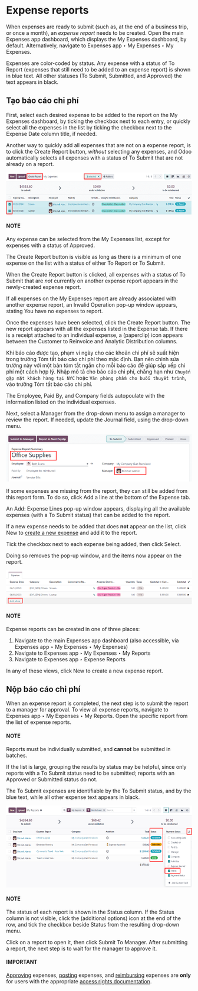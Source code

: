 # Expense reports

When expenses are ready to submit (such as, at the end of a business trip, or once a month), an
*expense report* needs to be created. Open the main Expenses app dashboard, which
displays the My Expenses dashboard, by default. Alternatively, navigate to
Expenses app ‣ My Expenses ‣ My Expenses.

Expenses are color-coded by status. Any expense with a status of To Report (expenses
that still need to be added to an expense report) is shown in blue text. All other statuses
(To Submit, Submitted, and Approved) the text appears in black.

<a id="expenses-create-report"></a>

## Tạo báo cáo chi phí

First, select each desired expense to be added to the report on the My Expenses
dashboard, by ticking the checkbox next to each entry, or quickly select all the expenses in the
list by ticking the checkbox next to the Expense Date column title, if needed.

Another way to quickly add all expenses that are not on a expense report, is to click the
Create Report button, *without* selecting any expenses, and Odoo automatically selects
all expenses with a status of To Submit that are not already on a report.

![Select the expenses to submit, then create the report.](../../../_images/create-report.png)

#### NOTE
Any expense can be selected from the My Expenses list, except for expenses with a
status of Approved.

The Create Report button is visible as long as there is a minimum of one expense on
the list with a status of either To Report or To Submit.

When the Create Report button is clicked, all expenses with a status of To
Submit that are *not* currently on another expense report appears in the newly-created expense
report.

If all expenses on the My Expenses report are already associated with another expense
report, an Invalid Operation pop-up window appears, stating You have no
expenses to report.

Once the expenses have been selected, click the Create Report button. The new report
appears with all the expenses listed in the Expense tab. If there is a receipt attached
to an individual expense, a <i class="fa fa-paperclip"></i> (paperclip) icon appears between the
Customer to Reinvoice and Analytic Distribution columns.

Khi báo cáo được tạo, phạm vi ngày cho các khoản chi phí sẽ xuất hiện trong trường Tóm tắt báo cáo chi phí theo mặc định. Bạn nên chỉnh sửa trường này với một bản tóm tắt ngắn cho mỗi báo cáo để giúp sắp xếp chi phí một cách hợp lý. Nhập mô tả cho báo cáo chi phí, chẳng hạn như `Chuyến gặp mặt khách hàng tại NYC` hoặc `Văn phòng phẩm cho buổi thuyết trình`, vào trường Tóm tắt báo cáo chi phí.

The Employee, Paid By, and Company fields autopoulate with the
information listed on the individual expenses.

Next, select a Manager from the drop-down menu to assign a manager to review the report.
If needed, update the Journal field, using the drop-down menu.

![Enter a short description and select a manager for the report.](../../../_images/expense-report-summary.png)

If some expenses are missing from the report, they can still be added from this report form. To do
so, click Add a line at the bottom of the Expense tab.

An Add: Expense Lines pop-up window appears, displaying all the available expenses (with
a To Submit status) that can be added to the report.

If a new expense needs to be added that does **not** appear on the list, click New to
[create a new expense](log_expenses.md) and add it to the report.

Tick the checkbox next to each expense being added, then click Select.

Doing so removes the pop-up window, and the items now appear on the report.

![Add more expenses to the report before submitting.](../../../_images/add-an-expense-line.png)

#### NOTE
Expense reports can be created in one of three places:

1. Navigate to the main Expenses app dashboard (also accessible, via
   Expenses app ‣ My Expenses ‣ My Expenses)
2. Navigate to Expenses app ‣ My Expenses ‣ My Reports
3. Navigate to Expenses app ‣ Expense Reports

In any of these views, click New to create a new expense report.

<a id="expenses-submit"></a>

## Nộp báo cáo chi phí

When an expense report is completed, the next step is to submit the report to a manager for
approval. To view all expense reports, navigate to Expenses app ‣ My Expenses ‣
My Reports. Open the specific report from the list of expense reports.

#### NOTE
Reports must be individually submitted, and **cannot** be submitted in batches.

If the list is large, grouping the results by status may be helpful, since only reports with a
To Submit status need to be submitted; reports with an Approved or
Submitted status do not.

The To Submit expenses are identifiable by the To Submit status, and by the
blue text, while all other expense text appears in black.

![Submit the report to the manager.](../../../_images/expense-status.png)

#### NOTE
The status of each report is shown in the Status column. If the Status
column is not visible, click the <i class="oi oi-settings-adjust"></i> (additional options) icon
at the end of the row, and tick the checkbox beside Status from the resulting
drop-down menu.

Click on a report to open it, then click Submit To Manager. After submitting a report,
the next step is to wait for the manager to approve it.

#### IMPORTANT
[Approving](approve_expenses.md) expenses, [posting](post_expenses.md) expenses, and [reimbursing](reimburse.md) expenses
are **only** for users with the appropriate [access rights documentation](../../general/users.md).
